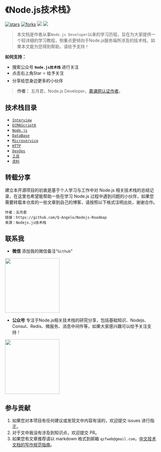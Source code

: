 # 《Node.js技术栈》

[![stars](https://badgen.net/github/stars/Q-Angelo/Nodejs-Roadmap?icon=github&color=4ab8a1)](https://github.com/Q-Angelo/Nodejs-Roadmap) [![forks](https://badgen.net/github/forks/Q-Angelo/Nodejs-Roadmap?icon=github&color=4ab8a1)](https://github.com/Q-Angelo/Nodejs-Roadmap) [<img src="https://img.shields.io/static/v1.svg?label=%E6%85%95%E8%AF%BE&message=2.6k%20stars&color=ef151f">](https://www.imooc.com/u/2667395) [<img src="https://img.shields.io/badge/%E6%8E%98%E9%87%91-120%20likes-brightgreen.svg">](https://juejin.im/user/5ae4348f6fb9a07aac2436f1)

> 本文档是作者从事```Node.js Developer```以来的学习历程，旨在为大家提供一个较详细的学习教程，侧重点更倾向于Node.js服务端所涉及的技术栈，如果本文能为您得到帮助，请给予支持！

**如何支持：**
- 搜索公众号 **```Node.js技术栈```** 进行关注
- 点击右上角Star :star: 给予关注
- 分享给您身边更多的小伙伴

> **作者：** 五月君，Node.js Developer，[慕课网认证作者](https://www.imooc.com/u/2667395)。

## 技术栈目录

* [`Interview`](/Interview/README.md)
* [`ECMAScript6`](/es6/readme.md)
* [`Node.js`](/nodejs/module.md)
* [`DataBase`](/database/base.md)
* [`Microservice`](/microservice/consul.md)
* [`HTTP`](https://github.com/Q-Angelo/http-protocol)
* [`DevOps`](/devops/node-deploy.md)
* [`工具`](/tools/git.md)
* [`资料`](/materials/blog.md)

## 转载分享

建立本开源项目的初衷是基于个人学习与工作中对 Node.js 相关技术栈的总结记录，在这里也希望能帮助一些在学习 Node.js 过程中遇到问题的小伙伴，如果您需要转载本仓库的一些文章到自己的博客，请按照以下格式注明出处，谢谢合作。

```
作者：五月君
链接：https://github.com/Q-Angelo/Nodejs-Roadmap
来源：Nodejs.js技术栈
```

## 联系我

- **微信**
添加我的微信备注“`Github`”
<img src="https://nodejsred.oss-cn-shanghai.aliyuncs.com/wx.jpeg?x-oss-process=style/may" width="180" height="180"/>

- **公众号**
专注于Node.js相关技术栈的研究分享，包括基础知识、Nodejs、Consul、Redis、微服务、消息中间件等，如果大家感兴趣可以给予关注支持！
<img src="https://nodejsred.oss-cn-shanghai.aliyuncs.com/node_roadmap_wx.jpg?x-oss-process=style/may" width="180" height="180"/>

## 参与贡献

1. 如果您对本项目有任何建议或发现文中内容有误的，欢迎提交 issues 进行指正。
2. 对于文中我没有涉及到知识点，欢迎提交 PR。
3. 如果您有文章推荐请以 markdown 格式到邮箱 `qzfweb@gmail.com`，[中文技术文档的写作规范指南](https://github.com/ruanyf/document-style-guide)。
